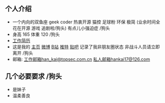 ## 个人介绍
- 一个内向的双鱼座 geek coder 热衷开源 猫控 足球粉 环保 极简 (业余时间全花在开源 游戏 追剧啦/狗头) 有点儿小强迫症 /狗头
- 身高 165 体重 120 /狗头
- [工作简历](https://github.com/hankai17/test/blob/master/resume/template.md) 
- 这是我的 [主页](https://github.com/hankai17) [微博](机密) [B站](机密) [推特](机密) [贴吧](机密) 记录了我非朋友圈状态 非战斗人员请立即离开 /狗头
- 邮箱: 工作邮箱han_kai@topsec.com.cn 私人邮箱hankai17@126.com

## 几个必要要求 /狗头
- 是妹子 
- 温柔善良
